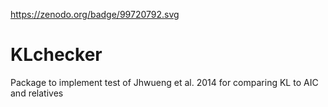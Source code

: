 https://zenodo.org/badge/99720792.svg

# KLchecker
Package to implement test of Jhwueng et al. 2014 for comparing KL to AIC and relatives
